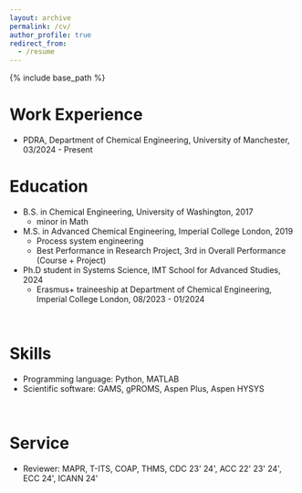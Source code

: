 ```yaml
---
layout: archive
permalink: /cv/
author_profile: true
redirect_from:
  - /resume
---
```


{% include base_path %}

Work Experience
======
* PDRA, Department of Chemical Engineering, University of Manchester, 03/2024 - Present


Education
======
* B.S. in Chemical Engineering, University of Washington, 2017
  * minor in Math
* M.S. in Advanced Chemical Engineering, Imperial College London, 2019
  * Process system engineering
  * Best Performance in Research Project, 3rd in Overall Performance (Course + Project)
* Ph.D student in Systems Science, IMT School for Advanced Studies, 2024
  * Erasmus+ traineeship at Department of Chemical Engineering, Imperial College London, 08/2023 - 01/2024


<br>

Skills
======
* Programming language: Python, MATLAB
* Scientific software: GAMS, gPROMS, Aspen Plus, Aspen HYSYS

<br>


Service
======
* Reviewer: MAPR, T-ITS, COAP, THMS, CDC 23' 24', ACC 22' 23' 24', ECC 24', ICANN 24'
